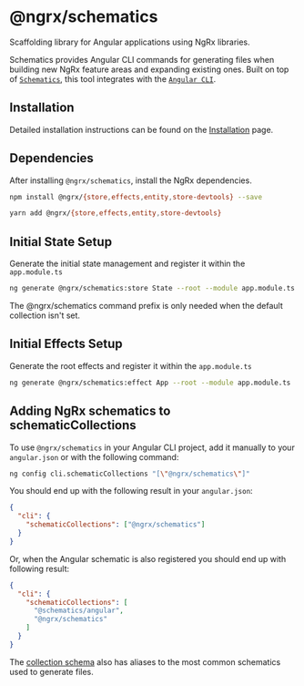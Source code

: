 # @ngrx/schematics

Scaffolding library for Angular applications using NgRx libraries.

Schematics provides Angular CLI commands for generating files when building new NgRx feature areas and expanding existing ones. Built on top of [`Schematics`](https://angular.dev/tools/cli/schematics), this tool integrates with the [`Angular CLI`](https://angular.dev/tools/cli).

## Installation

Detailed installation instructions can be found on the [Installation](guide/schematics/install) page.

## Dependencies

After installing `@ngrx/schematics`, install the NgRx dependencies.

```sh
npm install @ngrx/{store,effects,entity,store-devtools} --save
```

```sh
yarn add @ngrx/{store,effects,entity,store-devtools}
```

## Initial State Setup

Generate the initial state management and register it within the `app.module.ts`

```sh
ng generate @ngrx/schematics:store State --root --module app.module.ts
```

<ngrx-docs-alert type="inform">
  The @ngrx/schematics command prefix is only needed when the default collection isn't set.
</ngrx-docs-alert>

## Initial Effects Setup

Generate the root effects and register it within the `app.module.ts`

```sh
ng generate @ngrx/schematics:effect App --root --module app.module.ts
```

## Adding NgRx schematics to schematicCollections

To use `@ngrx/schematics` in your Angular CLI project, add it manually to your `angular.json` or with the following command:

```sh
ng config cli.schematicCollections "[\"@ngrx/schematics\"]"
```

You should end up with the following result in your `angular.json`:

```json
{
  "cli": {
    "schematicCollections": ["@ngrx/schematics"]
  }
}
```

Or, when the Angular schematic is also registered you should end up with following result:

```json
{
  "cli": {
    "schematicCollections": [
      "@schematics/angular",
      "@ngrx/schematics"
    ]
  }
}
```

The [collection schema](https://github.com/ngrx/platform/tree/main/modules/schematics/collection.json) also has aliases to the most common schematics used to generate files.
